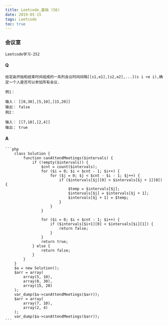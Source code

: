 ```yaml
---
title: Leetcode_基础 (56)
date: 2019-05-15
tags: Leetcode
toc: true
---
```


### 会议室
    Leetcode学习-252

<!-- more -->

#### Q
    给定由开始和结束时间组成的一系列会议时间间隔[[s1,e1],[s2,e2],...](s i <e i),确定一个人是否可以参加所有会议.

    例1：

    输入： [[0,30],[5,10],[15,20]]
    输出： false
    例2：

    输入： [[7,10],[2,4]]
    输出： true

#### A
    ```php
        class Solution {
            function canAttendMeetings($intervals) {
                if (!empty($intervals)) {
                    $cnt = count($intervals);
                    for ($i = 0; $i < $cnt - 1; $i++) {
                        for ($j = 0; $j < $cnt - $i - 1; $j++) {
                            if ($intervals[$j][0] > $intervals[$j + 1][0]) {
                                $temp = $intervals[$j];
                                $intervals[$j] = $intervals[$j + 1];
                                $intervals[$j + 1] = $temp;
                            }
                        }
                    }
            
                    for ($i = 0; $i < $cnt - 1; $i++) {
                        if ($intervals[$i+1][0] < $intervals[$i][1]) {
                            return false;
                        }
                    }
                    return true;
                } else {
                    return false;
                }
            }
        }
        $a = new Solution();
        $arr = array(
            array(5, 10),
            array(0, 30),
            array(15, 20)
        );
        var_dump($a->canAttendMeetings($arr));
        $arr = array(
            array(7, 10),
            array(2, 4)
        );
        var_dump($a->canAttendMeetings($arr));
    ```
